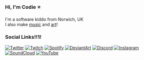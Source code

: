<!-- ![Avatar](https://codie.gg/profile/img/avatar.png) -->
<!-- ![Me!](https://codie.gg/profile/img/me.jpg) -->
### Hi, I'm Codie ⭐
I'm a software kiddo from Norwich, UK \
I also make [music](https://soundcloud.com/codieradical) and [art](https://www.deviantart.com/codieradical)!



### Social Links!!1!
[![Twitter](https://raw.githubusercontent.com/codieradical/codieradical/master/img/social/Twitter.png?raw=true)](https://twitter.com/codieradical)
[![Twitch](https://raw.githubusercontent.com/codieradical/codieradical/master/img/social/Twitch.png?raw=true)](https://www.twitch.tv/codieradical)
[![Spotify](https://raw.githubusercontent.com/codieradical/codieradical/master/img/social/Spotify.png?raw=true)](https://open.spotify.com/artist/23QFVBSYU1fwB5160KlqVz)
[![DeviantArt](https://raw.githubusercontent.com/codieradical/codieradical/master/img/social/DeviantArt.png?raw=true)](https://www.deviantart.com/codieradical)
[![Discord](https://raw.githubusercontent.com/codieradical/codieradical/master/img/social/Discord.png?raw=true)](https://discord.gg/xuyT7Xm)
[![Instagram](https://raw.githubusercontent.com/codieradical/codieradical/master/img/social/Instagram.png?raw=true)](https://www.instagram.com/codieradical/)
[![SoundCloud](https://raw.githubusercontent.com/codieradical/codieradical/master/img/social/Soundcloud.png?raw=true)](https://soundcloud.com/codieradical)
[![YouTube](https://raw.githubusercontent.com/codieradical/codieradical/master/img/social/YouTube.png?raw=true)](https://www.youtube.com/channel/UC1roe7lSEOq7VDGYtN2II4w)

<!-- [![Bandcamp](https://codie.gg/profile/img/social/Bandcamp.png)](https://codie.bandcamp.com/) -->


<!--
**codieradical/codieradical** is a ✨ _special_ ✨ repository because its `README.md` (this file) appears on your GitHub profile.

Here are some ideas to get you started:

- 🔭 I’m currently working on ...
- 🌱 I’m currently learning ...
- 👯 I’m looking to collaborate on ...
- 🤔 I’m looking for help with ...
- 💬 Ask me about ...
- 📫 How to reach me: ...
- 😄 Pronouns: ...
- ⚡ Fun fact: ...
-->

